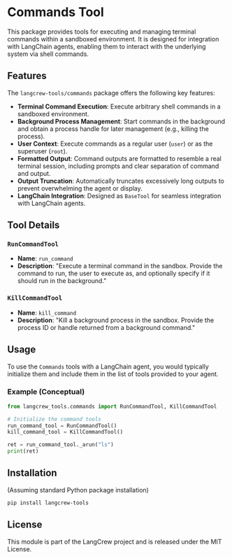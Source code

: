 # Commands Tool

This package provides tools for executing and managing terminal commands within a sandboxed environment. It is designed for integration with LangChain agents, enabling them to interact with the underlying system via shell commands.

## Features

The `langcrew-tools/commands` package offers the following key features:

* **Terminal Command Execution**: Execute arbitrary shell commands in a sandboxed environment.
* **Background Process Management**: Start commands in the background and obtain a process handle for later management (e.g., killing the process).
* **User Context**: Execute commands as a regular user (`user`) or as the superuser (`root`).
* **Formatted Output**: Command outputs are formatted to resemble a real terminal session, including prompts and clear separation of command and output.
* **Output Truncation**: Automatically truncates excessively long outputs to prevent overwhelming the agent or display.
* **LangChain Integration**: Designed as `BaseTool` for seamless integration with LangChain agents.

## Tool Details

### `RunCommandTool`

* **Name**: `run_command`
* **Description**: "Execute a terminal command in the sandbox. Provide the command to run, the user to execute as, and optionally specify if it should run in the background."

### `KillCommandTool`

* **Name**: `kill_command`
* **Description**: "Kill a background process in the sandbox. Provide the process ID or handle returned from a background command."

## Usage

To use the `Commands` tools with a LangChain agent, you would typically initialize them and include them in the list of tools provided to your agent.

### Example (Conceptual)

```python
from langcrew_tools.commands import RunCommandTool, KillCommandTool

# Initialize the command tools
run_command_tool = RunCommandTool()
kill_command_tool = KillCommandTool()

ret = run_command_tool._arun("ls")
print(ret)
```

## Installation

(Assuming standard Python package installation)

```bash
pip install langcrew-tools
```

## License

This module is part of the LangCrew project and is released under the MIT License.
